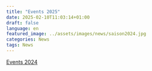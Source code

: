 ```yaml
---
title: "Events 2025"
date: 2025-02-10T11:03:14+01:00
draft: false
language: en
featured_image: ../assets/images/news/saison2024.jpg
categories: News
tags: News
---
```



<div>
    <div><a href="/pdf/Events-2024.html">Events 2024</a></div>
</div>
